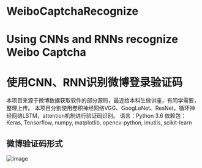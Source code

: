 # WeiboCaptchaRecognize
# Using CNNs and RNNs recognize Weibo  Captcha
# 使用CNN、RNN识别微博登录验证码
本项目来源于微博数据获取软件的部分源码，最近给本科生做讲座，有同学需要，整理上传。
本项目分别使用卷积神经网络VGG、GoogLeNet、ResNet，循环神经网络LSTM，attention机制进行验证码识别。
语言：Python 3.6
依赖包：Keras, Tensorflow, numpy, matplotlib, opencv-python, imutils, scikit-learn

## 微博验证码形式
![image](https://github.com/xukunxkxk/WeiboCaptchaRecognize/tree/master/model/6pAVy.jpg)
